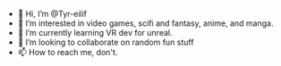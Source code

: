 - 👋 Hi, I’m @Tyr-eilif
- 👀 I’m interested in video games, scifi and fantasy, anime, and manga.
- 🌱 I’m currently learning VR dev for unreal.
- 💞️ I’m looking to collaborate on random fun stuff
- 📫 How to reach me, don't.

<!---
Tyr-eilif/Tyr-eilif is a ✨ special ✨ repository because its `README.md` (this file) appears on your GitHub profile.
You can click the Preview link to take a look at your changes.
--->
